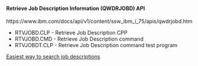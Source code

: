 <h4>Retrieve Job Description Information (QWDRJOBD) API</h4>
https://www.ibm.com/docs/api/v1/content/ssw_ibm_i_75/apis/qwdrjobd.htm<br />

<ul>
  <li>RTVJOBD.CLP - Retrieve Job Description CPP </li>
  <li>RTVJOBD.CMD - Retrieve Job Description command </li>
  <li>RTVJOBDT.CLP - Retrieve Job Description command test program</li>
</ul>

<p><a href="https://www.rpgpgm.com/2018/10/easiest-way-to-search-job-descriptions.html">Easiest way to search job descriptions</a></p>


